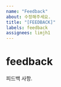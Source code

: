 ```yaml
---
name: "Feedback"
about: 수정해주세요.
title: "[FEEDBACK]"
labels: feedback
assignees: limjh1
---
```


# feedback
피드백 사항.

